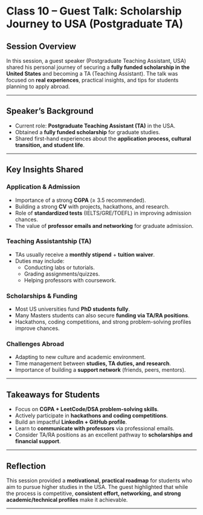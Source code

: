 # Class 10 – Guest Talk: Scholarship Journey to USA (Postgraduate TA)

## Session Overview
In this session, a guest speaker (Postgraduate Teaching Assistant, USA) shared his personal journey of securing a **fully funded scholarship in the United States** and becoming a TA (Teaching Assistant). The talk was focused on **real experiences**, practical insights, and tips for students planning to apply abroad.

---

## Speaker’s Background
- Current role: **Postgraduate Teaching Assistant (TA)** in the USA.  
- Obtained a **fully funded scholarship** for graduate studies.  
- Shared first-hand experiences about the **application process, cultural transition, and student life**.  

---

## Key Insights Shared

### Application & Admission
- Importance of a strong **CGPA** (≥ 3.5 recommended).  
- Building a strong **CV** with projects, hackathons, and research.  
- Role of **standardized tests** (IELTS/GRE/TOEFL) in improving admission chances.  
- The value of **professor emails and networking** for graduate admission.  

### Teaching Assistantship (TA)
- TAs usually receive a **monthly stipend** + **tuition waiver**.  
- Duties may include:  
  - Conducting labs or tutorials.  
  - Grading assignments/quizzes.  
  - Helping professors with coursework.  

### Scholarships & Funding
- Most US universities fund **PhD students fully**.  
- Many Masters students can also secure **funding via TA/RA positions**.  
- Hackathons, coding competitions, and strong problem-solving profiles improve chances.  

### Challenges Abroad
- Adapting to new culture and academic environment.  
- Time management between **studies, TA duties, and research**.  
- Importance of building a **support network** (friends, peers, mentors).  

---

## Takeaways for Students
- Focus on **CGPA + LeetCode/DSA problem-solving skills**.  
- Actively participate in **hackathons and coding competitions**.  
- Build an impactful **LinkedIn + GitHub profile**.  
- Learn to **communicate with professors** via professional emails.  
- Consider TA/RA positions as an excellent pathway to **scholarships and financial support**.  

---

## Reflection
This session provided a **motivational, practical roadmap** for students who aim to pursue higher studies in the USA. The guest highlighted that while the process is competitive, **consistent effort, networking, and strong academic/technical profiles** make it achievable.  

---
